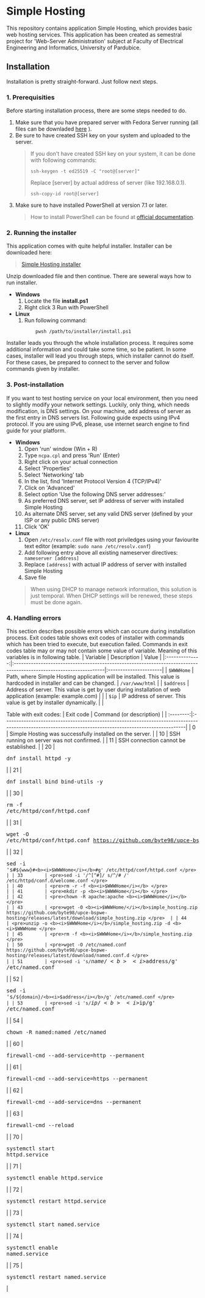 # Simple Hosting
This repository contains application Simple Hosting, which provides basic web hosting services. This application has been created as semestral project for 'Web-Server Administration' subject at Faculty of Electrical Engineering and Informatics, University of Pardubice.

## Installation
Installation is pretty straight-forward. Just follow next steps.

### 1. Prerequisities
Before starting installation process, there are some steps needed to do.
1. Make sure that you have prepared server with Fedora Server running (all files can be downladed [here](https://fedoraproject.org/server/download]) ).
2. Be sure to have created SSH key on your system and uploaded to the server.
    > If you don't have created SSH key on your system, it can be done with following commands:
    >```
    > ssh-keygen -t ed25519 -C "root@[server]"
    >```
    > Replace [server] by actual address of server (like 192.168.0.1).
    >```
    >ssh-copy-id root@[server]
    >```
3. Make sure to have installed PowerShell at version 7.1 or later.
    > How to install PowerShell can be found at [official documentation](https://learn.microsoft.com/en-us/powershell/scripting/install/installing-powershell?view=powershell-7.4).
### 2. Running the installer
This application comes with quite helpful installer. Installer can be downloaded here:
> [Simple Hosting installer](https://github.com/byte98/upce-bspwe-hosting-installer/releases/latest/download/sh_installer.zip)

Unzip downloaded file and then continue. There are seweral ways how to run installer.

- **Windows**
    1. Locate the file **install.ps1**
    2. Right click
    3 Run with PowerShell
- **Linux**
    1. Run following command:
        ```
            pwsh /path/to/installer/install.ps1
        ```
Installer leads you through the whole installation process. It requires some additional information and could take some time, so be patient. In some cases, installer will lead you through steps, which installer cannot do itself. For these cases, be prepared to connect to the server and follow commands given by installer.

### 3. Post-installation
If you want to test hosting service on your local environment, then you need to slightly modify your network settings. Luckily, only thing, which needs modification, is DNS settings. On your machine, add address of server as the first entry in DNS servers list. Following guide expects using IPv4 protocol. If you are using IPv6, please, use internet search engine to find guide for your platform.
- **Windows**
    1. Open 'run' window (Win + R)
    2. Type ```ncpa.cpl``` and press 'Run' (Enter)
    3. Right click on your actual connection
    4. Select 'Properties'
    5. Select 'Networking' tab
    6. In the list, find 'Internet Protocol Version 4 (TCP/IPv4)'
    7. Click on 'Advanced'
    8. Select option 'Use the following DNS server addresses:'
    9. As preferred DNS server, set IP address of server with installed Simple Hosting
    10. As alternate DNS server, set any valid DNS server (defined by your ISP or any public DNS server)
    11. Click 'OK'
- **Linux**
    1. Open ```/etc/resolv.conf``` file with root priviledges using your faviourite text editor (example: ```sudo nano /etc/resolv.conf```)
    2. Add following entry above all existing nameserver directives:
        ``` nameserver [address]```
    3. Replace ```[address]``` with actual IP address of server with installed Simple Hosting
    4. Save file
    >
    > When using DHCP to manage network information, this solution is just temporal. When DHCP settings will be renewed, these steps must be done again.
    >

### 4. Handling errors
This section describes possible errors which can occure during installation process. Exit codes table shows exit codes of installer with commands which has been tried to execute, but execution failed.
Commands in exit codes table may or may not contain some value of variable. Meaning of this variables is in following table.
| Variable       | Description                                                                                                        | Value                 |
|:--------------:|:-------------------------------------------------------------------------------------------------------------------|:----------------------|
| ```$WWWHome``` | Path, where Simple Hosting application will be installed. This value is hardcoded in installer and can be changed. | ``` /var/www/html ``` |
| ```$address``` | Address of server. This value is get by user during installation of web application (example: example.com)         |                       |
| ```$ip```      | IP address of server. This value is get by installer dynamically.                                                  |                       |

Table with exit codes:
| Exit code | Command (or description)                                                                                                                                |
| :--------:|:--------------------------------------------------------------------------------------------------------------------------------------------------------|
| 0         | Simple Hosting was successfully installed on the server.                                                                                                |
| 10        | SSH running on server was not confirmed.                                                                                                                |
| 11        | SSH connection cannot be established.                                                                                                                   |
| 20        | <pre>dnf install httpd -y </pre>                                                                                                                        |
| 21        | <pre>dnf install bind bind-utils -y </pre>                                                                                                              |
| 30        | <pre>rm -f /etc/httpd/conf/httpd.conf </pre>                                                                                                            |
| 31        | <pre>wget -O /etc/httpd/conf/httpd.conf https://github.com/byte98/upce-bspwe-hosting/releases/latest/download/httpd.conf </pre>                         |
| 32        | <pre>sed -i 's#`${www}#<b><i>$WWWHome</i></b>#g' /etc/httpd/conf/httpd.conf </pre>                                                                      |
| 33        | <pre>sed -i '/^[^#]/ s/^/# /' /etc/httpd/conf.d/welcome.conf </pre>                                                                                     |
| 40        | <pre>rm -r -f <b><i>$WWWHome</i></b> </pre>                                                                                                             |
| 41        | <pre>mkdir -p <b><i>$WWWHome</i></b> </pre>                                                                                                             |
| 42        | <pre>chown -R apache:apache <b><i>$WWWHome</i></b> </pre>                                                                                               |
| 43        | <pre>wget -O <b><i>$WWWHome/</i></b>simple_hosting.zip https://github.com/byte98/upce-bspwe-hosting/releases/latest/download/simple_hosting.zip </pre>  |
| 44        | <pre>unzip -o <b><i>$WWWHome</i></b>/simple_hosting.zip -d <b><i>$WWWHome </pre>                                                                        |
| 45        | <pre>rm -f <b><i>$WWWHome</i></b>/simple_hosting.zip </pre>                                                                                             |
| 50        | <pre>wget -O /etc/named.conf https://github.com/byte98/upce-bspwe-hosting/releases/latest/download/named.conf.d </pre>                                  |
| 51        | <pre>sed -i 's/`${name}/<b><i>$address</i></b>/g' /etc/named.conf </pre>                                                                                |
| 52        | <pre>sed -i 's/`${domain}/<b><i>$address</i></b>/g' /etc/named.conf </pre>                                                                              |
| 53        | <pre>sed -i 's/`${ip}/<b><i>$ip</i></b>/g' /etc/named.conf </pre>                                                                                       |
| 54        | <pre>chown -R named:named /etc/named </pre>                                                                                                             |
| 60        | <pre>firewall-cmd --add-service=http --permanent </pre>                                                                                                 |
| 61        | <pre>firewall-cmd --add-service=https --permanent </pre>                                                                                                |
| 62        | <pre>firewall-cmd --add-service=dns --permanent </pre>                                                                                                  |
| 63        | <pre>firewall-cmd --reload </pre>                                                                                                                       |
| 70        | <pre>systemctl start httpd.service </pre>                                                                                                               |
| 71        | <pre>systemctl enable httpd.service </pre>                                                                                                              |
| 72        | <pre>systemctl restart httpd.service </pre>                                                                                                             |
| 73        | <pre>systemctl start named.service </pre>                                                                                                               |
| 74        | <pre>systemctl enable named.service </pre>                                                                                                              |
| 75        | <pre>systemctl restart named.service </pre>                                                                                                             |
